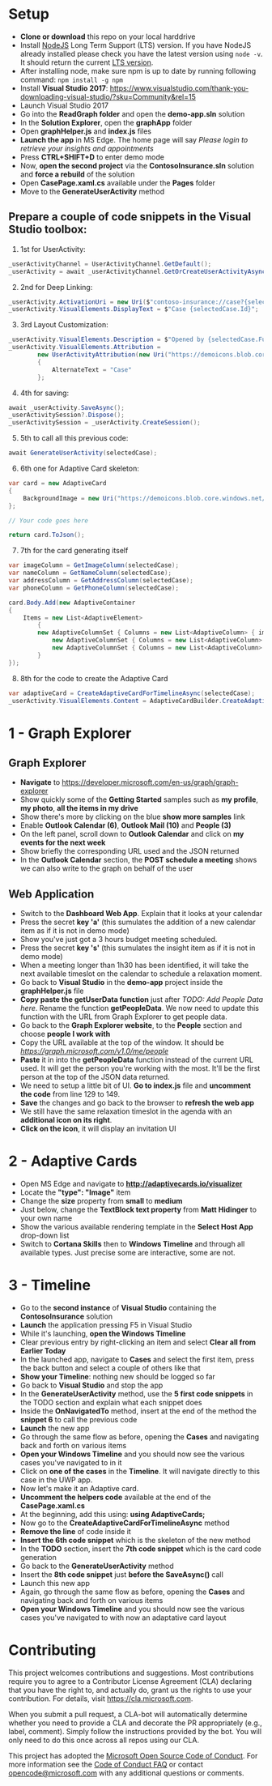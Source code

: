 # Setup

- **Clone or download** this repo on your local harddrive
- Install [NodeJS](https://nodejs.org/) Long Term Support (LTS) version. If you have NodeJS already installed please check you have the latest version using `node -v`. It should return the current [LTS version](https://nodejs.org/en/download/).
- After installing node, make sure npm is up to date by running following command: `npm install -g npm`
- Install **Visual Studio 2017**: https://www.visualstudio.com/thank-you-downloading-visual-studio/?sku=Community&rel=15
- Launch Visual Studio 2017
- Go into the **ReadGraph folder** and open the **demo-app.sln** solution
- In the **Solution Explorer**, open the **graphApp** folder
- Open **graphHelper.js** and **index.js** files
- **Launch the app** in MS Edge. The home page will say *Please login to retrieve your insights and appointments*
- Press **CTRL+SHIFT+D** to enter demo mode
- Now, **open the second project** via the **ContosoInsurance.sln** solution and **force a rebuild** of the solution
- Open **CasePage.xaml.cs** available under the **Pages** folder
- Move to the **GenerateUserActivity** method





## Prepare a couple of code snippets in the Visual Studio toolbox:
1. 1st for UserActivity:

```cs
_userActivityChannel = UserActivityChannel.GetDefault();
_userActivity = await _userActivityChannel.GetOrCreateUserActivityAsync($"Case {selectedCase.Id}");
```

2. 2nd for Deep Linking:

```cs
_userActivity.ActivationUri = new Uri($"contoso-insurance://case?{selectedCase.Id}");
_userActivity.VisualElements.DisplayText = $"Case {selectedCase.Id}";
```

3. 3rd Layout Customization:

```cs
_userActivity.VisualElements.Description = $"Opened by {selectedCase.FullName}";
_userActivity.VisualElements.Attribution =
        new UserActivityAttribution(new Uri("https://demoicons.blob.core.windows.net/blobcontainer/Icons/car.png"))
        {
            AlternateText = "Case"
        };
```

4. 4th for saving:

```cs
await _userActivity.SaveAsync();
_userActivitySession?.Dispose();
_userActivitySession = _userActivity.CreateSession();
```

5. 5th to call all this previous code:

```cs
await GenerateUserActivity(selectedCase);
```

6. 6th one for Adaptive Card skeleton:

```cs
var card = new AdaptiveCard
{
    BackgroundImage = new Uri("https://demoicons.blob.core.windows.net/blobcontainer/bg.jpg")
};

// Your code goes here

return card.ToJson();
```

7. 7th for the card generating itself

```cs
var imageColumn = GetImageColumn(selectedCase);
var nameColumn = GetNameColumn(selectedCase);
var addressColumn = GetAddressColumn(selectedCase);
var phoneColumn = GetPhoneColumn(selectedCase);

card.Body.Add(new AdaptiveContainer
{
    Items = new List<AdaptiveElement>
        {
        new AdaptiveColumnSet { Columns = new List<AdaptiveColumn> { imageColumn, nameColumn } },
            new AdaptiveColumnSet { Columns = new List<AdaptiveColumn> { addressColumn } },
            new AdaptiveColumnSet { Columns = new List<AdaptiveColumn> { phoneColumn } }
        }
});
```

8. 8th for the code to create the Adaptive Card

```cs
var adaptiveCard = CreateAdaptiveCardForTimelineAsync(selectedCase);
_userActivity.VisualElements.Content = AdaptiveCardBuilder.CreateAdaptiveCardFromJson(adaptiveCard);
```
# 1 - Graph Explorer

## Graph Explorer

- **Navigate** to https://developer.microsoft.com/en-us/graph/graph-explorer
- Show quickly some of the **Getting Started** samples such as **my profile**, **my photo**, **all the items in my drive**
- Show there's more by clicking on the blue **show more samples** link
- Enable **Outlook Calendar (6)**, **Outlook Mail (10)** and **People (3)**
- On the left panel, scroll down to **Outlook Calendar** and click on **my events for the next week**
- Show briefly the corresponding URL used and the JSON returned
- In the **Outlook Calendar** section, the **POST schedule a meeting** shows we can also write to the graph on behalf of the user

## Web Application

- Switch to the **Dashboard Web App**. Explain that it looks at your calendar
- Press the secret **key 'a'**  (this sumulates the addition of a new calendar item as if it is not in demo mode)
- Show you've just got a 3 hours budget meeting scheduled. 
- Press the secret **key 's'** (this sumulates the insight item as if it is not in demo mode) 
- When a meeting longer than 1h30 has been identified, it will take the next available timeslot on the calendar to schedule a relaxation moment.
- Go back to **Visual Studio** in the **demo-app** project inside the **graphHelper.js** file
- **Copy paste the getUserData function** just after *TODO: Add People Data here*. Rename the function **getPeopleData**. We now need to update this function with the URL from Graph Explorer to get people data.
- Go back to the **Graph Explorer website**, to the **People** section and choose **people I work with**
- Copy the URL available at the top of the window. It should be *https://graph.microsoft.com/v1.0/me/people*
- **Paste** it in into the **getPeopleData** function instead of the current URL used. It will get the person you're working with the most. It'll be the first person at the top of the JSON data returned.
- We need to setup a little bit of UI. **Go to index.js** file and **uncomment the code** from line 129 to 149. 
- **Save** the changes and go back to the browser to **refresh the web app**
- We still have the same relaxation timeslot in the agenda with an **additional icon on its right**.
- **Click on the icon**, it will display an invitation UI

# 2 - Adaptive Cards

- Open MS Edge and navigate to **http://adaptivecards.io/visualizer**
- Locate the **"type": "Image"** item 
- Change the **size** property from **small** to **medium** 
- Just below, change the **TextBlock text property** from **Matt Hidinger** to your own name
- Show the various available rendering template in the **Select Host App** drop-down list
- Switch to **Cortana Skills** then to **Windows Timeline** and through all available types. Just precise some are interactive, some are not.

# 3 - Timeline

- Go to the **second instance** of **Visual Studio** containing the **ContosoInsurance** solution
- **Launch** the application pressing F5 in Visual Studio
- While it's launching, **open the Windows Timeline** 
- Clear previous entry by right-clicking an item and select **Clear all from Earlier Today**
- In the launched app, navigate to **Cases** and select the first item, press the back button and select a couple of others like that
- **Show your Timeline**: nothing new should be logged so far
- Go back to **Visual Studio** and stop the app
- In the **GenerateUserActivity** method, use the **5 first code snippets** in the TODO section and explain what each snippet does
- Inside the **OnNavigatedTo** method, insert at the end of the method the **snippet 6** to call the previous code
- **Launch** the new app
- Go through the same flow as before, opening the **Cases** and navigating back and forth on various items
- **Open your Windows Timeline** and you should now see the various cases you've navigated to in it
- Click on **one of the cases** in the **Timeline**. It will navigate directly to this case in the UWP app.
- Now let's make it an Adaptive card. 
- **Uncomment the helpers code** available at the end of the **CasePage.xaml.cs**
- At the beginning, add this using: **using AdaptiveCards;**
- Now go to the **CreateAdaptiveCardForTimelineAsync** method
- **Remove the line** of code inside it
- **Insert the 6th code snippet** which is the skeleton of the new method
- In the **TODO** section, insert the **7th code snippet** which is the card code generation
- Go back to the **GenerateUserActivity** method
- Insert the **8th code snippet** just **before the SaveAsync()** call
- Launch this new app
- Again, go through the same flow as before, opening the **Cases** and navigating back and forth on various items
- **Open your Windows Timeline** and you should now see the various cases you've navigated to with now an adaptative card layout

# Contributing

This project welcomes contributions and suggestions.  Most contributions require you to agree to a
Contributor License Agreement (CLA) declaring that you have the right to, and actually do, grant us
the rights to use your contribution. For details, visit https://cla.microsoft.com.

When you submit a pull request, a CLA-bot will automatically determine whether you need to provide
a CLA and decorate the PR appropriately (e.g., label, comment). Simply follow the instructions
provided by the bot. You will only need to do this once across all repos using our CLA.

This project has adopted the [Microsoft Open Source Code of Conduct](https://opensource.microsoft.com/codeofconduct/).
For more information see the [Code of Conduct FAQ](https://opensource.microsoft.com/codeofconduct/faq/) or
contact [opencode@microsoft.com](mailto:opencode@microsoft.com) with any additional questions or comments.
